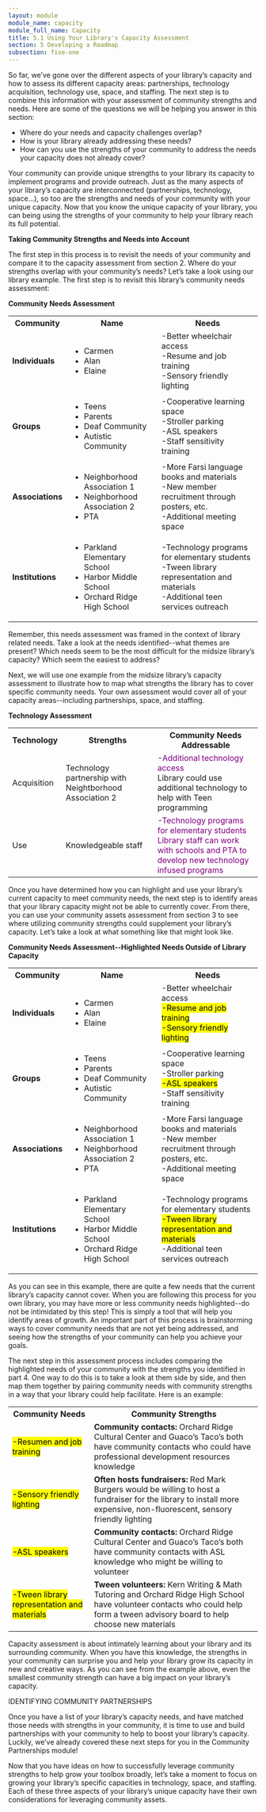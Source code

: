```yaml
---
layout: module
module_name: capacity
module_full_name: Capacity
title: 5.1 Using Your Library's Capacity Assessment
section: 5 Developing a Roadmap
subsection: five-one
---
```

So far, we’ve gone over the different aspects of your library’s capacity and how to assess its different capacity areas: partnerships, technology acquisition, technology use, space, and staffing. The next step is to combine this information with your assessment of community strengths and needs. Here are some of the questions we will be helping you answer in this section: 

<ul>
<li>Where do your needs and capacity challenges overlap?</li>
<li>How is your library already addressing these needs?</li>
<li>How can you use the strengths of your community to address the needs your capacity does not already cover?</li> 
</ul>

Your community can provide unique strengths to your library its capacity to implement programs and provide outreach. Just as the many aspects of your library’s capacity are interconnected (partnerships, technology, space...), so too are the strengths and needs of your community with your unique capacity. Now that you know the unique capacity of your library, you can being using the strengths of your community to help your library reach its full potential. 

**Taking Community Strengths and Needs into Account**

The first step in this process is to revisit the needs of your community and compare it to the capacity assessment from section 2. Where do your strengths overlap with your community’s needs? Let’s take a look using our library example. The first step is to revisit this library’s community needs assessment: 

**Community Needs Assessment**

<table class="basic">
 <tr><th>Community</th><th>Name</th><th>Needs</th></tr>
<tr><td><b>Individuals</b></td><td><ul><li>Carmen</li><li>Alan</li><li>Elaine</li></ul></td><td>-Better wheelchair access<br>-Resume and job training<br>-Sensory friendly lighting</td></tr>

<tr><td><b>Groups</b></td><td><ul><li>Teens</li><li>Parents</li><li>Deaf Community</li><li>Autistic Community</li></ul></td><td>-Cooperative learning space<br>-Stroller parking<br>-ASL speakers<br>-Staff sensitivity training</td></tr>

<tr><td><b>Associations</b></td><td><ul><li>Neighborhood Association 1</li><li>Neighborhood Association 2</li><li>PTA</li></li></ul></td><td>-More Farsi language books and materials<br>-New member recruitment through posters, etc.<br>-Additional meeting space<br></td></tr>

<tr><td><b>Institutions</b></td><td><ul><li>Parkland Elementary School</li><li>Harbor Middle School</li><li>Orchard Ridge High School</li></ul></td><td>-Technology programs for elementary students<br>-Tween library representation and materials<br>-Additional teen services outreach<br></td></tr>
</table>

Remember, this needs assessment was framed in the context of library related needs. Take a look at the needs identified--what themes are present? Which needs seem to be the most difficult for the midsize library’s capacity? Which seem the easiest to address? 

Next, we will use one example from the midsize library’s capacity assessment to illustrate how to map what strengths the library has to cover specific community needs. Your own assessment would cover all of your capacity areas--including partnerships, space, and staffing.

**Technology Assessment**

<table class="basic">
 <tr><th>Technology</th><th>Strengths</th><th>Community Needs Addressable</th></tr>
<tr><td>Acquisition</td><td>Technology partnership with Neightborhood Association 2</td><td>-<font color="purple">Additional technology access</font><br>Library could use additional technology to help with Teen programming</td></tr>

<tr><td>Use</td><td>Knowledgeable staff</td><td>-<font color="purple">Technology programs for elementary students<font><br>Library staff can work with schools and PTA to develop new technology infused programs</td></tr>
</table>

Once you have determined how you can highlight and use your library’s current capacity to meet community needs, the next step is to identify areas that your library capacity might not be able to currently cover. From there, you can use your community assets assessment from section 3 to see where utilizing community strengths could supplement your library’s capacity. Let’s take a look at what something like that might look like.

**Community Needs Assessment--Highlighted Needs Outside of Library Capacity**

<table class="basic">
 <tr><th>Community</th><th>Name</th><th>Needs</th></tr>
<tr><td><b>Individuals</b></td><td><ul><li>Carmen</li><li>Alan</li><li>Elaine</li></ul></td><td>-Better wheelchair access<br><mark>-Resume and job training<br>-Sensory friendly lighting</mark></td></tr>

<tr><td><b>Groups</b></td><td><ul><li>Teens</li><li>Parents</li><li>Deaf Community</li><li>Autistic Community</li></ul></td><td>-Cooperative learning space<br>-Stroller parking<br><mark>-ASL speakers</mark><br>-Staff sensitivity training</td></tr>

<tr><td><b>Associations</b></td><td><ul><li>Neighborhood Association 1</li><li>Neighborhood Association 2</li><li>PTA</li></li></ul></td><td>-More Farsi language books and materials<br>-New member recruitment through posters, etc.<br>-Additional meeting space<br></td></tr>

<tr><td><b>Institutions</b></td><td><ul><li>Parkland Elementary School</li><li>Harbor Middle School</li><li>Orchard Ridge High School</li></ul></td><td>-Technology programs for elementary students<br><mark>-Tween library representation and materials</mark><br>-Additional teen services outreach<br></td></tr>
</table>

As you can see in this example, there are quite a few needs that the current library’s capacity cannot cover. When you are following this process for you own library, you may have more or less community needs highlighted--do not be intimidated by this step! This is simply a tool that will help you identify areas of growth. An important part of this process is brainstorming ways to cover community needs that are not yet being addressed, and seeing how the strengths of your community can help you achieve your goals. 

The next step in this assessment process includes comparing the highlighted needs of your community with the strengths you identified in part 4. One way to do this is to take a look at them side by side, and then map them together by pairing community needs with community strengths in a way that your library could help facilitate. Here is an example: 

<table>
  <tr><th>Community Needs</th><th>Community Strengths</th></tr>
  <tr><td><mark>-Resumen and job training</mark></td><td><b>Community contacts:</b> Orchard Ridge Cultural Center and Guaco’s Taco’s both have community contacts who could have professional development resources knowledge</td></tr>
  <tr><td><mark>-Sensory friendly lighting</mark></td><td><b>Often hosts fundraisers:</b> Red Mark Burgers would be willing to host a fundraiser for the library to install more expensive, non-fluorescent, sensory friendly lighting</td></tr>
  <tr><td><mark>-ASL speakers</mark></td><td><b>Community contacts:</b> Orchard Ridge Cultural Center and Guaco’s Taco’s both have community contacts with ASL knowledge who might be willing to volunteer</td></tr>
  <tr><td><mark>-Tween library representation and materials</mark></td><td><b>Tween volunteers:</b> Kern Writing & Math Tutoring and Orchard Ridge High School have volunteer contacts who could help form a tween advisory board to help choose new materials</td></tr>
</table>

Capacity assessment is about intimately learning about your library and its surrounding community. When you have this knowledge, the strengths in your community can surprise you and help your library grow its capacity in new and creative ways. As you can see from the example above, even the smallest community strength can have a big impact on your library’s capacity.

<div class="resources">
  <span class="box-title">IDENTIFYING COMMUNITY PARTNERSHIPS</span>
  <p>Once you have a list of your library’s capacity needs, and have matched those needs with strengths in your community, it is time to use and build partnerships with your community to help to boost your library’s capacity. Luckily, we’ve already covered these next steps for you in the Community Partnerships module!</p></div>

Now that you have ideas on how to successfully leverage community strengths to help grow your toolbox broadly, let’s take a moment to focus on growing your library’s specific capacities in technology, space, and staffing. Each of these three aspects of your library’s unique capacity have their own considerations for leveraging community assets. 
